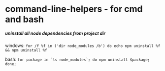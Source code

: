 # command-line-helpers - for cmd and bash


##### uninstall all node dependencies from project dir
windows: ```for /f %f in ('dir node_modules /b') do echo npm uninstall %f && npm uninstall %f```

bash: ```for package in `ls node_modules`; do npm uninstall $package; done;```
